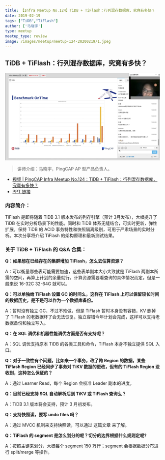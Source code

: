 ```yaml
---
title: 【Infra Meetup No.124】TiDB + TiFlash：行列混存数据库，究竟有多快？
date: 2019-02-19
tags: ["TiDB","TiFlash"]
author: ['马晓宇']
type: meetup
meetup_type: review
image: /images/meetup/meetup-124-20200219/1.jpeg
---
```


## TiDB + TiFlash：行列混存数据库，究竟有多快？

![马晓宇](media/meetup-124-20200219/1.png)

>讲师介绍：马晓宇，PingCAP AP 型产品负责人。

+ [视频 | PingCAP Infra Meetup No.124：TiDB + TiFlash：行列混存数据库，究竟有多快？ ](https://www.bilibili.com/video/BV1L7411A7DJ)
+ [PPT 链接](https://github.com/pingcap/presentations/blob/master/Infra-Meetup/Infra-Meetup-124-maxiaoyu-TiFlash.pdf)

### 内容简介：

TiFlash 是即将随着 TiDB  3.1 版本发布的列存引擎（预计 3月发布），大幅提升了 TiDB 在实时分析场景下的性能。同时和 TiDB 体系无缝结合，可实时更新，弹性扩展，保持 TiDB 的 ACID 事务特性和快照隔离级别，可用于严肃场景的实时分析。本次分享将介绍 TiFlash 的架构原理和最新测试结果。

### 关于 TiDB + TiFlash 的 Q&A 合集：

**Q：如果想在已经存在的集群增加 TiFlash，怎么去估算资源？**

A：可以衡量哪些表可能需要加速，这些表单副本大小大致就是 TiFlash 两副本所需的空间，再算上计划的余量就行。计算资源需要看查询的具体情况而定，但是一般来说 16-32C 32-64G 就可以。

**Q：可以单独给 TiFlash 设置 GC 的时间么，这样在 TiFlash 上可以保留较长时间的数据历史，是不是可以作为一个数据库备份。**

A：暂时没有独立 GC，不过不难做，但是 TiFlash 暂时本身没有容错，KV 删掉了 TiFlash 的老数据坏了会无法恢复。独立容错今年计划会完成，这样可以支持老数据备份和独立写入。

**Q：在 SQL 调优和机器性能调优方面是否有支持呢？**

A：SQL 调优支持原本 TiDB 的各类工具和命令，TiFlash 本身不独立提供 SQL 入口。

**Q：对于一致性有个问题，比如来一个事务，改了跨 Region 的数据，某些 TiFlash Region 已经同步了事务对 TiKV 数据的更改，但有的 TiFlash Region 没收到，这种怎么保证的？**

A：通过 Learner Read，每个 Region 会校准 Leader 副本的进度。

**Q：目前已经支持 SQL 自动解析后到 TiKV 或 TiFlash 查询么？**

A：TiDB 3.1 版本将会支持，预计 3 月初发布。

**Q：支持快照读，要写 undo files 吗？**

A：通过 MVCC 机制来支持快照读，可以通过 这篇文章 来了解。

**Q：TiFlash 的 segment 是怎么划分的呢？切分的边界根据什么规则定呢?**

A：按照主键来划分，大概每个 segment 150 万行；segment 会根据数据分布进行 split/merge 等操作。